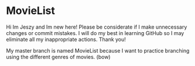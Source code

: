 MovieList
=========
Hi Im Jeszy and Im new here! Please be considerate if I make unnecessary
changes or commit mistakes. I will do my best in learning GitHub so I may
eliminate all my inappropriate actions. Thank you!

My master branch is named MovieList because I want to practice branching
using the different genres of movies. (bow)
